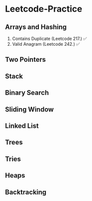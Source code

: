 # Leetcode-Practice

## Arrays and Hashing

1. Contains Duplicate (Leetcode 217.) ✅
2. Valid Anagram (Leetcode 242.) ✅

## Two Pointers

## Stack

## Binary Search

## Sliding Window

## Linked List

## Trees

## Tries

## Heaps

## Backtracking 